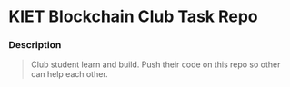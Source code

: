 # KIET Blockchain Club Task Repo

### Description
  > Club student learn and build. Push their code on this repo so other can help each other.
